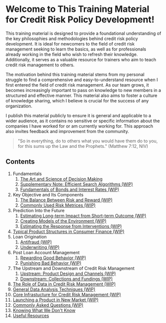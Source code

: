 # Welcome to This Training Material for Credit Risk Policy Development!

This training material is designed to provide a foundational understanding of the key philosophies and methodologies behind credit risk policy development. It is ideal for newcomers to the field of credit risk management seeking to learn the basics, as well as for professionals already working in the field who wish to refresh their knowledge. Additionally, it serves as a valuable resource for trainers who aim to teach credit risk management to others.

The motivation behind this training material stems from my personal struggle to find a comprehensive and easy-to-understand resource when I first entered the field of credit risk management. As our team grows, it becomes increasingly important to pass on knowledge to new members in a structured and effective manner. This material also aims to foster a culture of knowledge sharing, which I believe is crucial for the success of any organization. 

I publish this material publicly to ensure it is general and applicable to a wider audience, as it contains no sensitive or specific information about the companies I have worked for or am currently working for. This approach also invites feedback and improvement from the community.

> "So in everything, do to others what you would have them do to you, for this sums up the Law and the Prophets." (Matthew 7:12, NIV)

## Contents

1. Fundamentals
   1. [The Art and Science of Decision Making](fundamentals/decision_making.md)
   2. [Supplementary Note: Efficient Search Algorithms (WIP)](fundamentals/search_algorithms.md) 
   3. [Fundamentals of Bonds and Interest Rates (WIP)](fundamentals/bonds_interest_rates.md)
2. Key Objective and Its Components
   1. [The Balance Between Risk and Reward (WIP)](key_objective/risk_reward.md)
   2. [Commonly Used Risk Metrices (WIP)](key_objective/risk_metrix.md)
3. Prediction Into the Future
   1. [Estimating Long-term Impact from Short-term Outcome (WIP)](prediction/long_term_impact.md)
   2. [Creating Models of the Environment (WIP)](prediction/environment_models.md)
   3. [Estimating the Response from Interventions (WIP)](prediction/intervention_response.md)
4. [Typical Product Structures in Consumer Finance (WIP)](product_structures.md)
5. Loan Origination
   1. [Antifraud (WIP)](loan_origination/antifraud.md)
   2. [Underwriting (WIP)](loan_origination/underwriting.md)
6. Post Loan Account Management
   1. [Rewarding Good Behavior (WIP)](post_loan_management/rewarding_good_behavior.md)
   2. [Punishing Bad Behavior (WIP)](post_loan_management/punishing_bad_behavior.md)
7. The Upstream and Downstream of Credit Risk Management
   1. [Upstream: Product Design and Channels (WIP)](upstream_downstream/product_design_channels.md)
   2. [Downstream: Collections and Fundings (WIP)](upstream_downstream/collections_fundings.md)
8. [The Role of Data in Credit Risk Management (WIP)](data_role.md)
9. [General Data Analysis Techniques (WIP)](data_analysis.md)
10. [Core Infrastucture for Credit Risk Management (WIP)](infrastructure.md)
11. [Launching a Product in New Market (WIP)](new_market.md)
12. [Commonly Asked Questions (WIP)](faq.md)
13. [Knowing What We Don't Know](unknowns.md)
14. [Useful Resources](resources.md)
